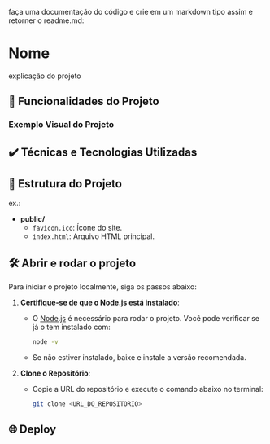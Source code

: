 faça uma documentação do código e crie em um markdown tipo assim e retorner o readme.md:
# Nome

explicação do projeto

## 🔨 Funcionalidades do Projeto

### Exemplo Visual do Projeto

## ✔️ Técnicas e Tecnologias Utilizadas

## 📁 Estrutura do Projeto
ex.:
- **public/**
  - `favicon.ico`: Ícone do site.
  - `index.html`: Arquivo HTML principal.
## 🛠️ Abrir e rodar o projeto
Para iniciar o projeto localmente, siga os passos abaixo:

1. **Certifique-se de que o Node.js está instalado**:
   - O [Node.js](https://nodejs.org/) é necessário para rodar o projeto. Você pode verificar se já o tem instalado com:
     ```bash
     node -v
     ```
   - Se não estiver instalado, baixe e instale a versão recomendada.

2. **Clone o Repositório**:
   - Copie a URL do repositório e execute o comando abaixo no terminal:
     ```bash
     git clone <URL_DO_REPOSITORIO>
     ```
## 🌐 Deploy